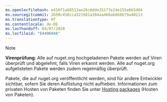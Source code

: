```yaml
---
ms.openlocfilehash: e416f1a68513ae26c6dde25177e24e155e665d04
ms.sourcegitcommit: 2b50c450cca521681a384aa466ab666679a40213
ms.translationtype: HT
ms.contentlocale: de-DE
ms.lasthandoff: 04/07/2020
ms.locfileid: "64496046"
---
```

> [!Note]
> **Virenprüfung**: Alle auf nuget.org hochgeladenen Pakete werden auf Viren überprüft und abgelehnt, falls Viren erkannt werden. Alle auf nuget.org aufgelisteten Pakete werden zudem regelmäßig überprüft.
>
> Pakete, die auf nuget.org veröffentlicht werden, sind für andere Entwickler sichtbar, sofern Sie deren Auflistung nicht aufheben. Informationen zum privaten Hosten von Paketen finden Sie unter [Hosting packages](../../hosting-packages/overview.md) (Hosten von Paketen).